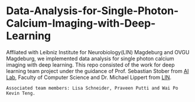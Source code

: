 # Data-Analysis-for-Single-Photon-Calcium-Imaging-with-Deep-Learning
Affliated with Leibniz Institute for Neurobiology(LIN) Magdeburg and OVGU Magdeburg, we implemented data analysis for single photon calcium imaging with deep learning. This repo consisted of the work for deep learning team project under the guidance of Prof. Sebastian Stober from [AI Lab](https://ai.ovgu.de/), Faculty of Computer Science and Dr. Michael Lippert from [LIN](https://www.neuroscience-magdeburg.de/research/professor-jazz/michael-lippert/). 
```
Associated team members: Lisa Schneider, Praveen Putti and Wai Po Kevin Teng. 
```
